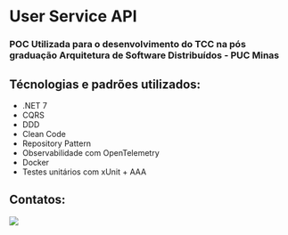 # User Service API
### POC Utilizada para o desenvolvimento do TCC na pós graduação Arquitetura de Software Distribuídos - PUC Minas

## Técnologias e padrões utilizados:
- .NET 7
- CQRS
- DDD
- Clean Code
- Repository Pattern
- Observabilidade com OpenTelemetry
- Docker
- Testes unitários com xUnit + AAA


## Contatos:

<div>
<a href="https://www.linkedin.com/in/jricardosantos/" target="_blank"><img loading="lazy" src="https://img.shields.io/badge/-LinkedIn-%230077B5?style=for-the-badge&logo=linkedin&logoColor=white" target="sadasd"></a> 
</div>
